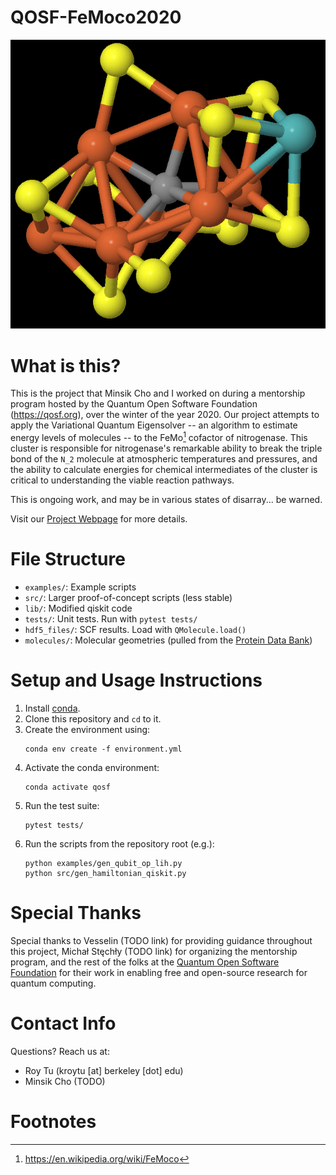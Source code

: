 # QOSF-FeMoco2020

![FeMoco residue from 3U7Q (labeled ICS)](images/ics.png "FeMoco residue from 3U7Q (labeled ICS)")

# What is this?

This is the project that Minsik Cho and I worked on during a mentorship program
hosted by the Quantum Open Software Foundation (<https://qosf.org>), over the
winter of the year 2020.  Our project attempts to apply the Variational Quantum
Eigensolver -- an algorithm to estimate energy levels of molecules -- to the
FeMo[^femoco] cofactor of nitrogenase.  This cluster is responsible for
nitrogenase's remarkable ability to break the triple bond of the `N_2` molecule
at atmospheric temperatures and pressures, and the ability to calculate energies
for chemical intermediates of the cluster is critical to understanding the
viable reaction pathways.

This is ongoing work, and may be in various states of disarray... be warned.

Visit our [Project Webpage](https://roytu.github.io/QOSF-FeMoco2020) for more
details.

# File Structure

* `examples/`: Example scripts
* `src/`: Larger proof-of-concept scripts (less stable)
* `lib/`: Modified qiskit code
* `tests/`: Unit tests. Run with `pytest tests/`
* `hdf5_files/`: SCF results. Load with `QMolecule.load()`
* `molecules/`: Molecular geometries (pulled from the [Protein Data Bank](https://www.rcsb.org/))

# Setup and Usage Instructions

1. Install [conda](https://docs.conda.io/en/latest/).
2. Clone this repository and `cd` to it.
3. Create the environment using:
    ```
    conda env create -f environment.yml
    ```
4. Activate the conda environment:
    ```
    conda activate qosf
    ```
5. Run the test suite:
    ```
    pytest tests/
    ```
6. Run the scripts from the repository root (e.g.):
    ```
    python examples/gen_qubit_op_lih.py
    python src/gen_hamiltonian_qiskit.py
    ```

# Special Thanks

Special thanks to Vesselin (TODO link) for providing guidance throughout this
project, Michał Stęchły (TODO link) for organizing the mentorship program,
and the rest of the folks at the [Quantum Open Software Foundation](qosf.org)
for their work in enabling free and open-source research for quantum computing.

# Contact Info

Questions? Reach us at:

* Roy Tu (kroytu [at] berkeley [dot] edu)
* Minsik Cho (TODO)

# Footnotes

[^femoco]: <https://en.wikipedia.org/wiki/FeMoco>

